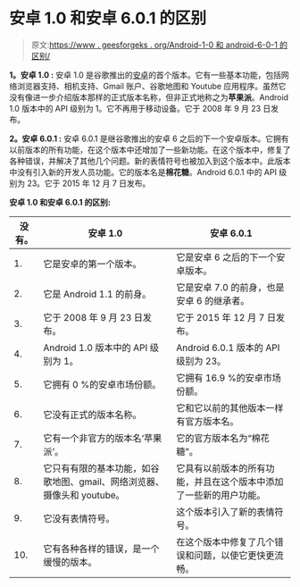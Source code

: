 # 安卓 1.0 和安卓 6.0.1 的区别

> 原文:[https://www . geesforgeks . org/Android-1-0 和 android-6-0-1 的区别/](https://www.geeksforgeeks.org/difference-between-android-1-0-and-android-6-0-1/)

**1。安卓 1.0 :**
安卓 1.0 是谷歌推出的[安卓](https://www.geeksforgeeks.org/introduction-to-android-development/)的首个版本。它有一些基本功能，包括网络浏览器支持、相机支持、Gmail 账户、谷歌地图和 Youtube 应用程序。虽然它没有像进一步介绍版本那样的正式版本名称，但非正式地称之为**苹果派**。Android 1.0 版本中的 API 级别为 1。它不再用于移动设备。它于 2008 年 9 月 23 日发布。

**2。安卓 6.0.1 :**
安卓 6.0.1 是继谷歌推出的安卓 6 之后的下一个安卓版本。它拥有以前版本的所有功能，在这个版本中还增加了一些新功能。在这个版本中，修复了各种错误，并解决了其他几个问题。新的表情符号也被加入到这个版本中。此版本中没有引入新的开发人员功能。它的版本名是**棉花糖**。Android 6.0.1 中的 API 级别为 23。它于 2015 年 12 月 7 日发布。

**安卓 1.0 和安卓 6.0.1 的区别:**

<center>

| 没有。 | 安卓 1.0 | 安卓 6.0.1 |
| --- | --- | --- |
| 1. | 它是安卓的第一个版本。 | 它是安卓 6 之后的下一个安卓版本。 |
| 2. | 它是 Android 1.1 的前身。 | 它是安卓 7.0 的前身，也是安卓 6 的继承者。 |
| 3. | 它于 2008 年 9 月 23 日发布。 | 它于 2015 年 12 月 7 日发布。 |
| 4. | Android 1.0 版本中的 API 级别为 1。 | Android 6.0.1 版本的 API 级别为 23。 |
| 5. | 它拥有 0 %的安卓市场份额。 | 它拥有 16.9 %的安卓市场份额。 |
| 6. | 它没有正式的版本名称。 | 它和它以前的其他版本一样有官方版本名。 |
| 7. | 它有一个非官方的版本名‘苹果派’。 | 它的官方版本名为“棉花糖”。 |
| 8. | 它只有有限的基本功能，如谷歌地图、gmail、网络浏览器、摄像头和 youtube。 | 它具有以前版本的所有功能，并且在这个版本中添加了一些新的用户功能。 |
| 9. | 它没有表情符号。 | 这个版本引入了新的表情符号。 |
| 10. | 它有各种各样的错误，是一个缓慢的版本。 | 在这个版本中修复了几个错误和问题，以使它更快更流畅。 |

</center>
